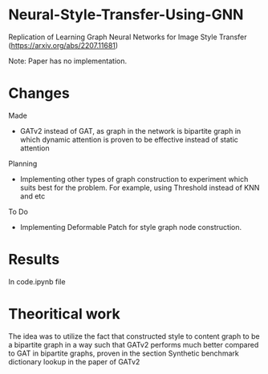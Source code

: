 # Neural-Style-Transfer-Using-GNN

Replication of Learning Graph Neural Networks for Image Style Transfer (https://arxiv.org/abs/2207.11681)


Note: Paper has no implementation.
# Changes
Made
 - GATv2 instead of GAT, as graph in the network is bipartite graph in which dynamic attention is proven to be effective instead of static attention

 Planning
 - Implementing other types of graph construction to experiment which suits best for the problem. For example, using Threshold instead of KNN and etc
 
 
 To Do
 - Implementing Deformable Patch for style graph node construction.

# Results
In code.ipynb file
# Theoritical work
The idea was to utilize the fact that constructed style to content graph to be a bipartite graph in a way such that GATv2 performs much better compared to GAT in bipartite graphs, proven in the section Synthetic benchmark dictionary lookup in the paper of GATv2

